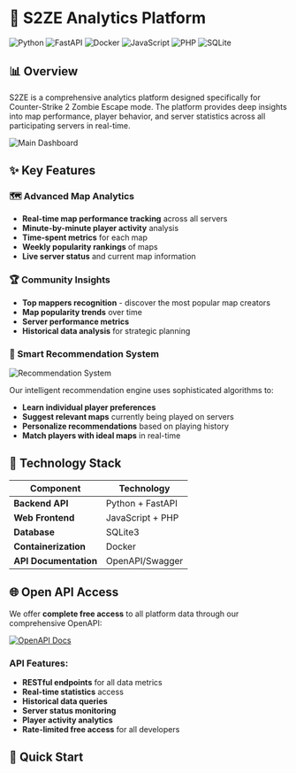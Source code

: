 # 🧪 S2ZE Analytics Platform

![Python](https://img.shields.io/badge/Python-3776AB?style=for-the-badge&logo=python&logoColor=white)
![FastAPI](https://img.shields.io/badge/FastAPI-009688?style=for-the-badge&logo=fastapi&logoColor=white)
![Docker](https://img.shields.io/badge/Docker-2496ED?style=for-the-badge&logo=docker&logoColor=white)
![JavaScript](https://img.shields.io/badge/JavaScript-F7DF1E?style=for-the-badge&logo=javascript&logoColor=black)
![PHP](https://img.shields.io/badge/PHP-777BB4?style=for-the-badge&logo=php&logoColor=white)
![SQLite](https://img.shields.io/badge/SQLite-003B57?style=for-the-badge&logo=sqlite&logoColor=white)

## 📊 Overview

S2ZE is a comprehensive analytics platform designed specifically for Counter-Strike 2 Zombie Escape mode. The platform provides deep insights into map performance, player behavior, and server statistics across all participating servers in real-time.

![Main Dashboard](https://s2ze.com/image/main.png)

## ✨ Key Features

### 🗺️ Advanced Map Analytics
- **Real-time map performance tracking** across all servers
- **Minute-by-minute player activity** analysis
- **Time-spent metrics** for each map
- **Weekly popularity rankings** of maps
- **Live server status** and current map information

### 🏆 Community Insights
- **Top mappers recognition** - discover the most popular map creators
- **Map popularity trends** over time
- **Server performance metrics**
- **Historical data analysis** for strategic planning

### 🎯 Smart Recommendation System
![Recommendation System](https://s2ze.com/image/my-wave.png)

Our intelligent recommendation engine uses sophisticated algorithms to:
- **Learn individual player preferences**
- **Suggest relevant maps** currently being played on servers
- **Personalize recommendations** based on playing history
- **Match players with ideal maps** in real-time

## 🔧 Technology Stack

| Component | Technology |
|-----------|------------|
| **Backend API** | Python + FastAPI |
| **Web Frontend** | JavaScript + PHP |
| **Database** | SQLite3 |
| **Containerization** | Docker |
| **API Documentation** | OpenAPI/Swagger |

## 🌐 Open API Access

We offer **complete free access** to all platform data through our comprehensive OpenAPI:

[![OpenAPI Docs](https://img.shields.io/badge/OpenAPI-Documentation-green?style=for-the-badge)](https://api.s2ze.com/docs)

### API Features:
- **RESTful endpoints** for all data metrics
- **Real-time statistics** access
- **Historical data queries**
- **Server status monitoring**
- **Player activity analytics**
- **Rate-limited free access** for all developers

## 🚀 Quick Start
